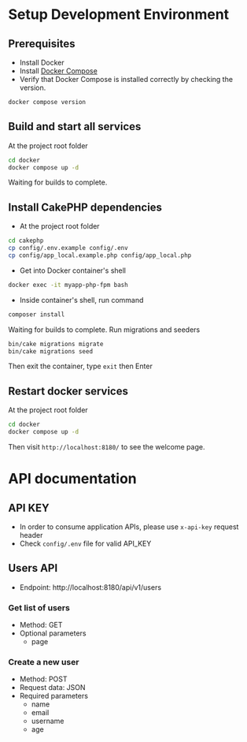 # Setup Development Environment

## Prerequisites
- Install Docker 
- Install [Docker Compose](https://docs.docker.com/compose/install/) 
- Verify that Docker Compose is installed correctly by checking the version.

```bash
docker compose version
```

## Build and start all services
At the project root folder

```bash
cd docker
docker compose up -d
```

Waiting for builds to complete.

## Install CakePHP dependencies
- At the project root folder

```bash
cd cakephp
cp config/.env.example config/.env
cp config/app_local.example.php config/app_local.php
```

- Get into Docker container's shell 

```bash
docker exec -it myapp-php-fpm bash
```

- Inside container's shell, run command

```bash
composer install
```

Waiting for builds to complete. Run migrations and seeders

```bash
bin/cake migrations migrate
bin/cake migrations seed
```

Then exit the container, type `exit` then Enter

## Restart docker services
At the project root folder

```bash
cd docker
docker compose up -d
```

Then visit `http://localhost:8180/` to see the welcome page.

# API documentation

## API KEY
- In order to consume application APIs, please use `x-api-key` request header
- Check `config/.env` file for valid API_KEY

## Users API
- Endpoint: http://localhost:8180/api/v1/users

### Get list of users
- Method: GET
- Optional parameters
   + page

### Create a new user
- Method: POST
- Request data: JSON
- Required parameters
   + name
   + email
   + username
   + age